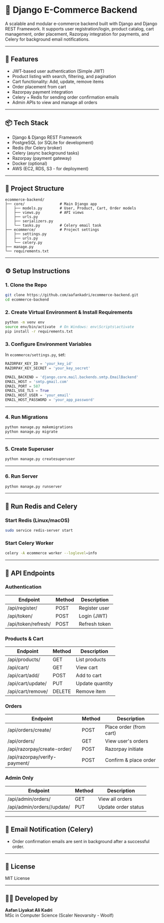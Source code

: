 # 🛒 Django E-Commerce Backend

A scalable and modular e-commerce backend built with Django and Django REST Framework. It supports user registration/login, product catalog, cart management, order placement, Razorpay integration for payments, and Celery for background email notifications.

---

## 🚀 Features

- JWT-based user authentication (Simple JWT)
- Product listing with search, filtering, and pagination
- Cart functionality: Add, update, remove items
- Order placement from cart
- Razorpay payment integration
- Celery + Redis for sending order confirmation emails
- Admin APIs to view and manage all orders

---

## 📦 Tech Stack

- Django & Django REST Framework
- PostgreSQL (or SQLite for development)
- Redis (for Celery broker)
- Celery (async background tasks)
- Razorpay (payment gateway)
- Docker (optional)
- AWS (EC2, RDS, S3 - for deployment)

---

## 🧱 Project Structure

```
ecommerce-backend/
├── core/                # Main Django app
│   ├── models.py        # User, Product, Cart, Order models
│   ├── views.py         # API views
│   ├── urls.py
│   ├── serializers.py
│   └── tasks.py         # Celery email task
├── ecommerce/           # Project settings
│   ├── settings.py
│   ├── urls.py
│   └── celery.py
├── manage.py
└── requirements.txt
```

---

## ⚙️ Setup Instructions

### 1. Clone the Repo

```bash
git clone https://github.com/aafankadri/ecommerce-backend.git
cd ecommerce-backend
```

### 2. Create Virtual Environment & Install Requirements

```bash
python -m venv env
source env/bin/activate  # On Windows: env\Scripts\activate
pip install -r requirements.txt
```

### 3. Configure Environment Variables

In `ecommerce/settings.py`, set:

```python
RAZORPAY_KEY_ID = 'your_key_id'
RAZORPAY_KEY_SECRET = 'your_key_secret'

EMAIL_BACKEND = 'django.core.mail.backends.smtp.EmailBackend'
EMAIL_HOST = 'smtp.gmail.com'
EMAIL_PORT = 587
EMAIL_USE_TLS = True
EMAIL_HOST_USER = 'your_email'
EMAIL_HOST_PASSWORD = 'your_app_password'
```

---

### 4. Run Migrations

```bash
python manage.py makemigrations
python manage.py migrate
```

---

### 5. Create Superuser

```bash
python manage.py createsuperuser
```

---

### 6. Run Server

```bash
python manage.py runserver
```

---

## 🔋 Run Redis and Celery

### Start Redis (Linux/macOS)

```bash
sudo service redis-server start
```

### Start Celery Worker

```bash
celery -A ecommerce worker --loglevel=info
```

---

## 🔐 API Endpoints

### Authentication

| Endpoint              | Method | Description       |
|-----------------------|--------|-------------------|
| /api/register/        | POST   | Register user     |
| /api/token/           | POST   | Login (JWT)       |
| /api/token/refresh/   | POST   | Refresh token     |

### Products & Cart

| Endpoint              | Method | Description       |
|-----------------------|--------|-------------------|
| /api/products/        | GET    | List products     |
| /api/cart/            | GET    | View cart         |
| /api/cart/add/        | POST   | Add to cart       |
| /api/cart/update/<id> | PUT    | Update quantity   |
| /api/cart/remove/<id> | DELETE | Remove item       |

### Orders

| Endpoint                     | Method | Description             |
|------------------------------|--------|-------------------------|
| /api/orders/create/          | POST   | Place order (from cart) |
| /api/orders/                 | GET    | View user's orders      |
| /api/razorpay/create-order/  | POST   | Razorpay initiate       |
| /api/razorpay/verify-payment/| POST   | Confirm & place order   |

### Admin Only

| Endpoint                        | Method | Description              |
|---------------------------------|--------|--------------------------|
| /api/admin/orders/              | GET    | View all orders          |
| /api/admin/orders/<id>/update/  | PUT    | Update order status      |

---

## 📧 Email Notification (Celery)

- Order confirmation emails are sent in background after a successful order.


---

## 📝 License

MIT License

---

## 👨‍💻 Developed by

**Aafan Liyakat Ali Kadri**  
MSc in Computer Science (Scaler Neovarsity - Woolf)